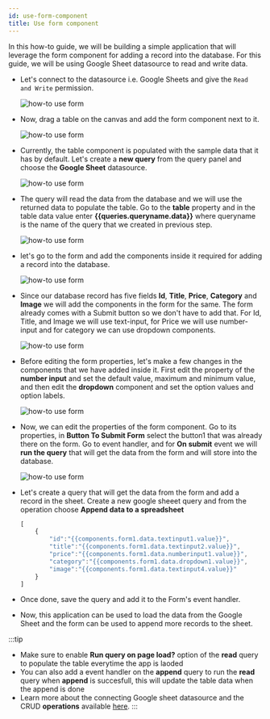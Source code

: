 ```yaml
---
id: use-form-component
title: Use form component
---
```


In this how-to guide, we will be building a simple application that will leverage the form component for adding a record into the database. For this guide, we will be using Google Sheet datasource to read and write data.

- Let's connect to the datasource i.e. Google Sheets and give the `Read and Write` permission.
    <div style={{textAlign: 'center'}}>

    <img className="screenshot-full" src="/img/how-to/use-form/read.png" alt="how-to use form" />

    </div>
- Now, drag a table on the canvas and add the form component next to it.
    <div style={{textAlign: 'center'}}>

    <img className="screenshot-full" src="/img/how-to/use-form/table1.png" alt="how-to use form" />

    </div>

- Currently, the table component is populated with the sample data that it has by default. Let's create a **new query** from the query panel and choose the **Google Sheet** datasource. 
    <div style={{textAlign: 'center'}}>

    <img className="screenshot-full" src="/img/how-to/use-form/query.png" alt="how-to use form" />

    </div>

- The query will read the data from the database and we will use the returned data to populate the table. Go to the **table** property and in the table data value enter **{{queries.queryname.data}}** where queryname is the name of the query that we created in previous step.
    <div style={{textAlign: 'center'}}>

    <img className="screenshot-full" src="/img/how-to/use-form/populate.png" alt="how-to use form" />

    </div>

- let's go to the form and add the components inside it required for adding a record into the database.
    <div style={{textAlign: 'center'}}>

    <img className="screenshot-full" src="/img/how-to/use-form/form1.png" alt="how-to use form" />

    </div>

- Since our database record has five fields **Id**, **Title**, **Price**, **Category** and **Image** we will add the components in the form for the same. The form already comes with a Submit button so we don't have to add that. For Id, Title, and Image we will use text-input, for Price we will use number-input and for category we can use dropdown components.
    <div style={{textAlign: 'center'}}>

    <img className="screenshot-full" src="/img/how-to/use-form/form2.png" alt="how-to use form" />

    </div>

- Before editing the form properties, let's make a few changes in the components that we have added inside it. First edit the property of the **number input** and set the default value, maximum and minimum value, and then edit the **dropdown** component and set the option values and option labels.
    <div style={{textAlign: 'center'}}>

    <img className="screenshot-full" src="/img/how-to/use-form/categ.png" alt="how-to use form" />

    </div>

- Now, we can edit the properties of the form component. Go to its properties, in **Button To Submit Form** select the button1 that was already there on the form. Go to event handler, and for **On submit** event we will **run the query** that will get the data from the form and will store into the database.
    <div style={{textAlign: 'center'}}>

    <img className="screenshot-full" src="/img/how-to/use-form/event.png" alt="how-to use form" />

    </div>

- Let's create a query that will get the data from the form and add a record in the sheet. Create a new google sheeet query and from the operation choose **Append data to a spreadsheet**
    ```js
    [ 
        {
            "id":"{{components.form1.data.textinput1.value}}",
            "title":"{{components.form1.data.textinput2.value}}",
            "price":"{{components.form1.data.numberinput1.value}}",
            "category":"{{components.form1.data.dropdown1.value}}",
            "image":"{{components.form1.data.textinput4.value}}"
        } 
    ]
    ```

- Once done, save the query and add it to the Form's event handler.

- Now, this application can be used to load the data from the Google Sheet and the form can be used to append more records to the sheet.

:::tip
- Make sure to enable **Run query on page load?** option of the **read** query to populate the table everytime the app is laoded
- You can also add a event handler on the **append** query to run the **read** query when **append** is succesfull, this will update the table data when the append is done
- Learn more about the connecting Google sheet datasource and the CRUD **operations** available [here](/docs/data-sources/google.sheets).
:::